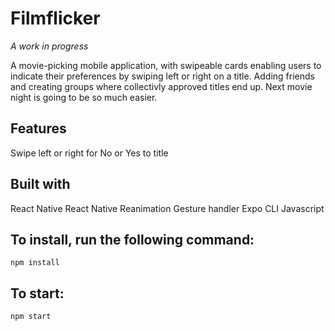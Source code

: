 # Filmflicker 
_A work in progress_

A movie-picking mobile application, with swipeable cards enabling users to indicate their preferences by swiping left or right on a title. 
Adding friends and creating groups where collectivly approved titles end up. 
Next movie night is going to be so much easier.


## Features
Swipe left or right for No or Yes to title


## Built with 
React Native
React Native Reanimation
Gesture handler
Expo CLI
Javascript 

## To install, run the following command: 
`npm install `

## To start:
`npm start` 

